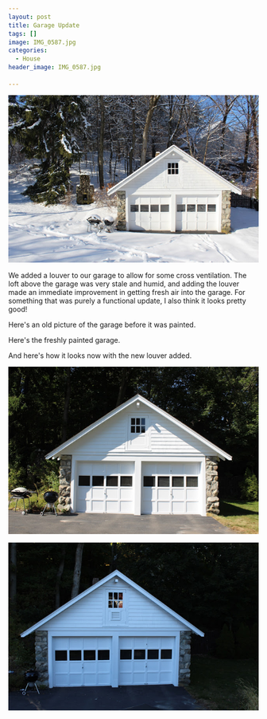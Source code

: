 ```yaml
---
layout: post
title: Garage Update
tags: []
image: IMG_0587.jpg
categories:
  - House
header_image: IMG_0587.jpg

---
```


![Image of Garage Update.](/upload/IMG_0587.jpg)

We added a louver to our garage to allow for some cross ventilation. The loft above the garage was very stale and humid, and adding the louver made an immediate improvement in getting fresh air into the garage. For something that was purely a functional update, I also think it looks pretty good!  
  
Here's an old picture of the garage before it was painted.  

  
  
Here's the freshly painted garage.  

  
  
And here's how it looks now with the new louver added.


![Image of Garage Update.](/upload/IMG_2994.jpg)

![Image of Garage Update.](/upload/IMG_3287.jpg)